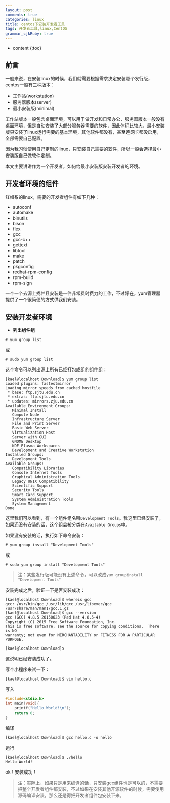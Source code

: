 ```yaml
---
layout: post
comments: true
categories: linux
title: centos下安装开发者工具
tags: 开发者工具,linux,CentOS
grammar_cjkRuby: true
---
```


* content
{:toc}

## 前言

一般来说，在安装linux的时候，我们就需要根据需求决定安装哪个发行版，centos一般有三种版本：

* 工作站(workstation)
* 服务器版本(server)
* 最小安装版(minimal)

工作站版本一般包含桌面环境，可以用于做开发和日常办公，服务器版本一般没有桌面环境，但是自动安装了大部分服务器需要的软件，因此体积比较大，最小安装版只安装了linux运行需要的基本环境，其他软件都没有，甚至连网卡都没启用，全部需要自己配置。

因为我习惯使用自己定制的linux，只安装自己需要的软件，所以一般会选择最小安装版自己做软件定制。

本文主要讲讲作为一个开发者，如何给最小安装版安装开发者的环境。

## 开发者环境的组件

红帽系的linux，需要的开发者组件有如下几种：

* autoconf
* automake
* binutils
* bison
* flex
* gcc
* gcc-c++
* gettext
* libtool
* make
* patch
* pkgconfig
* redhat-rpm-config
* rpm-build
* rpm-sign

一个一个去源上找并且安装是一件非常费时费力的工作，不过好在，yum管理器提供了一个很简便的方式供我们安装。

## 安装开发者环境

* **列出组件组**

```
# yum group list
```

或

```
# sudo yum group list
```

这个命令可以列出源上所有已经打包成组的组件组：

```
[kael@localhost Download]$ yum group list
Loaded plugins: fastestmirror
Loading mirror speeds from cached hostfile
 * base: ftp.sjtu.edu.cn
 * extras: ftp.sjtu.edu.cn
 * updates: mirrors.zju.edu.cn
Available Environment Groups:
   Minimal Install
   Compute Node
   Infrastructure Server
   File and Print Server
   Basic Web Server
   Virtualization Host
   Server with GUI
   GNOME Desktop
   KDE Plasma Workspaces
   Development and Creative Workstation
Installed Groups:
   Development Tools
Available Groups:
   Compatibility Libraries
   Console Internet Tools
   Graphical Administration Tools
   Legacy UNIX Compatibility
   Scientific Support
   Security Tools
   Smart Card Support
   System Administration Tools
   System Management
Done
```

这里我们可以看到，有一个组件组名叫`Development Tools`。我这里已经安装了，如果还没有安装的话，这个组会被分类在`Available Groups`中。

如果没有安装的话，执行如下命令安装：

```
# yum group install "Development Tools"
```

或

```
# sudo yum group install "Development Tools"
```

> 注：某些发行版可能没有上述命令，可以改成`yum groupinstall "Development Tools"`

安装完成之后，验证一下是否安装成功：

```
[kael@localhost Download]$ whereis gcc 
gcc: /usr/bin/gcc /usr/lib/gcc /usr/libexec/gcc /usr/share/man/man1/gcc.1.gz
[kael@localhost Download]$ gcc --version
gcc (GCC) 4.8.5 20150623 (Red Hat 4.8.5-4)
Copyright (C) 2015 Free Software Foundation, Inc.
This is free software; see the source for copying conditions.  There is NO
warranty; not even for MERCHANTABILITY or FITNESS FOR A PARTICULAR PURPOSE.

[kael@localhost Download]$ 
```

这说明已经安装成功了。

写个小程序来试一下：

```
[kael@localhost Download]$ vim hello.c
```

写入

```c
#include<stdio.h>
int main(void){
    printf("Hello World!\n");
    return 0;
}
```

编译

```
[kael@localhost Download]$ gcc hello.c -o hello
```

运行

```
[kael@localhost Download]$ ./hello 
Hello World!
```

ok！安装成功！

> 注：实际上，如果只是用来编译的话，只安装gcc组件也是可以的，不需要把整个开发者组件都安装，不过如果在安装其他开源软件的时候，需要使用源码编译安装，那么还是得把开发者组件包安装下来。